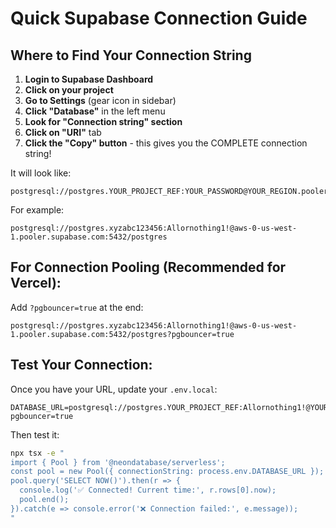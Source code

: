 # Quick Supabase Connection Guide

## Where to Find Your Connection String

1. **Login to Supabase Dashboard**
2. **Click on your project**
3. **Go to Settings** (gear icon in sidebar)
4. **Click "Database"** in the left menu
5. **Look for "Connection string" section**
6. **Click on "URI"** tab
7. **Click the "Copy" button** - this gives you the COMPLETE connection string!

It will look like:
```
postgresql://postgres.YOUR_PROJECT_REF:YOUR_PASSWORD@YOUR_REGION.pooler.supabase.com:5432/postgres
```

For example:
```
postgresql://postgres.xyzabc123456:Allornothing1!@aws-0-us-west-1.pooler.supabase.com:5432/postgres
```

## For Connection Pooling (Recommended for Vercel):

Add `?pgbouncer=true` at the end:
```
postgresql://postgres.xyzabc123456:Allornothing1!@aws-0-us-west-1.pooler.supabase.com:5432/postgres?pgbouncer=true
```

## Test Your Connection:

Once you have your URL, update your `.env.local`:
```
DATABASE_URL=postgresql://postgres.YOUR_PROJECT_REF:Allornothing1!@YOUR_REGION.pooler.supabase.com:5432/postgres?pgbouncer=true
```

Then test it:
```bash
npx tsx -e "
import { Pool } from '@neondatabase/serverless';
const pool = new Pool({ connectionString: process.env.DATABASE_URL });
pool.query('SELECT NOW()').then(r => {
  console.log('✅ Connected! Current time:', r.rows[0].now);
  pool.end();
}).catch(e => console.error('❌ Connection failed:', e.message));
"
```
